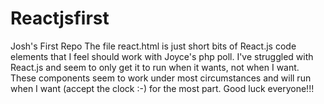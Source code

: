 # Reactjsfirst
Josh's First Repo
The file react.html is just short bits of React.js code elements that I feel should work with Joyce's php poll. I've struggled with React.js and seem to only get it to run when it wants, not when I want. These components seem to work under most circumstances and will run when I want (accept the clock :-) for the most part. Good luck everyone!!!
